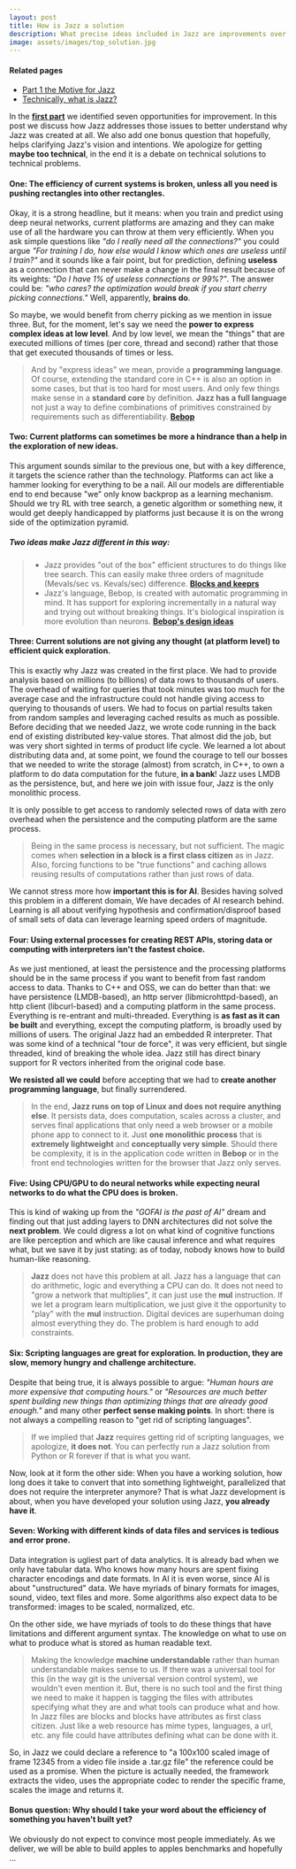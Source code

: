 ```yaml
---
layout: post
title: How is Jazz a solution
description: What precise ideas included in Jazz are improvements over current platforms?
image: assets/images/top_solution.jpg
---
```

<div id="main" class="alt">
<section id="one">

<h4>Related pages</h4>
<ul class="actions vertical small">
	<li><a href="/kaalam/2018/10/02/reviewing_the_motive.html" class="button small">Part 1 the Motive for Jazz</a></li>
	<li><a href="/jazz_reference/basics_jazz_vision.html" class="button small">Technically, what is Jazz?</a></li>
</ul>


<p>In the <a href="/kaalam/2018/10/02/reviewing_the_motive.html"><b>first part</b></a> we identified seven opportunities for improvement. In
this post we discuss how Jazz addresses those issues to better understand why Jazz was created at all. We also add one bonus question that
hopefully, helps clarifying Jazz's vision and intentions. We apologize for getting <b>maybe too technical</b>, in the end it is a debate on
technical solutions to technical problems.</p>

<h4><b>One:</b> The efficiency of current systems is broken, unless all you need is pushing <b>rectangles</b> into other rectangles.</h4>

<p>Okay, it is a strong headline, but it means: when you train and predict using deep neural networks, current platforms are amazing and
they can make use of all the hardware you can throw at them very efficiently. When you ask simple questions like <i>"do I really need all
the connections?"</i> you could argue <i>"For training I do, how else would I know which ones are useless until I train?"</i> and it sounds
like a fair point, but for prediction, defining <b>useless</b> as a connection that can never make a change in the final result because of
its weights: <i>"Do I have 1% of useless connections or 99%?"</i>. The answer could be: <i>"who cares? the optimization would break if you
start cherry picking connections."</i> Well, apparently, <b>brains do</b>.</p>
<p>So maybe, we would benefit from cherry picking as we mention in issue three. But, for the moment, let's say we need the <b>power
to express complex ideas at low level</b>. And by low level, we mean the "things" that are executed millions of times (per core, thread and
second) rather that those that get executed thousands of times or less.</p>
<blockquote>
And by "express ideas" we mean, provide a <b>programming language</b>. Of course, extending the standard core in C++ is also an option
in some cases, but that is too hard for most users. And only few things make sense in a <b>standard core</b> by definition.
<b>Jazz has a full language</b> not just a way to define combinations of primitives constrained by requirements such as differentiability.
<a href="/jazz_reference/vision_bebop.html"><b>Bebop</b></a>
</blockquote>

<h4><b>Two:</b> Current platforms can sometimes be more a hindrance than a help in the exploration of <b>new ideas</b>.</h4>

<p>This argument sounds similar to the previous one, but with a key difference, it targets the science rather than the technology.
Platforms can act like a hammer looking for everything to be a nail. All our models are differentiable end to end because "we" only know
backprop as a learning mechanism. Should we try RL with tree search, a genetic algorithm or something new, it would get deeply
handicapped by platforms just because it is on the wrong side of the optimization pyramid.
<h5>Two ideas make Jazz different in this way:</h5>
<blockquote>
<ul>
<li>Jazz provides "out of the box" efficient structures to do things like tree search. This can easily make three orders of magnitude
 (Mevals/sec vs. Kevals/sec) difference.
<a href="/jazz_reference/vision_blocks_keeprs.html"><b>Blocks and keeprs</b></a></li>
<li>Jazz's language, Bebop, is created with automatic programming in mind. It has support for exploring incrementally in a natural way
and trying out without breaking things. It's biological inspiration is more evolution than neurons.
<a href="/jazz_reference/reference_bop_basics.html"><b>Bebop's design ideas</b></a></li>
</ul>
</blockquote>
</p>

<h4><b>Three:</b> Current solutions are not giving any thought (at platform level) to efficient <b>quick exploration</b>.</h4>

<p>This is exactly why Jazz was created in the first place. We had to provide analysis based on millions (to billions) of data rows
to thousands of users. The overhead of waiting for queries that took minutes was too much for the average case and the infrastructure
could not handle giving access to querying to thousands of users. We had to focus on partial results taken from random samples and
leveraging cached results as much as possible. Before deciding that we needed Jazz, we wrote code running in the back end of existing
distributed key-value stores. That almost did the job, but was very short sighted in terms of product life cycle. We learned a lot about
distributing data and, at some point, we found the courage to tell our bosses that we needed to write the storage (almost) from scratch,
in C++, to own a platform to do data computation for the future, <b>in a bank</b>! Jazz uses LMDB as the persistence, but, and here we
join with issue four, Jazz is the only monolithic process.</p>
<p>It is only possible to get access to randomly selected rows of data with zero overhead when the persistence and the computing
platform are the same process.</p>
<blockquote>
Being in the same process is necessary, but not sufficient. The magic comes when <b>selection in a block is a first class citizen</b> as
in Jazz. Also, forcing functions to be "true functions" and caching allows reusing results of computations rather than just rows of data.
</blockquote>
<p>We cannot stress more how <b>important this is for AI</b>. Besides having solved this problem in a different domain, We have decades of
AI research behind. Learning is all about verifying hypothesis and confirmation/disproof based of small sets of data can leverage learning
speed orders of magnitude.</p>

<h4><b>Four:</b> Using <b>external processes</b> for creating REST APIs, storing data or computing with interpreters isn't the fastest choice.</h4>

<p>As we just mentioned, at least the persistence and the processing platforms should be in the same process if you want to benefit from
fast random access to data. Thanks to C++ and OSS, we can do better than that: we have persistence (LMDB-based), an http server
(libmicrohttpd-based), an http client (libcurl-based) and a computing platform in the same process. Everything is re-entrant and
multi-threaded. Everything is <b>as fast as it can be built</b> and everything, except the computing platform, is broadly used by millions
of users. The original Jazz had an embedded R interpreter. That was some kind of a technical "tour de force", it was very efficient, but
single threaded, kind of breaking the whole idea. Jazz still has direct binary support for R vectors inherited from the original code
base.</p>

<div class="box">
<p><b>We resisted all we could</b> before accepting that we had to <b>create another programming language</b>, but finally
surrendered.</p>
</div>

<blockquote>
In the end, <b>Jazz runs on top of Linux and does not require anything else</b>. It persists data, does computation, scales across a cluster,
and serves final applications that only need a web browser or a mobile phone app to connect to it. Just <b>one monolithic process</b> that
is <b>extremely lightweight</b> and <b>conceptually very simple</b>. Should there be complexity, it is in the application code written in
<b>Bebop</b> or in the front end technologies written for the browser that Jazz only serves.
</blockquote>

<h4><b>Five:</b> Using CPU/GPU to do neural networks while <b>expecting neural networks to do what the CPU does</b> is broken.</h4>

<p>This is kind of waking up from the <i>"GOFAI is the past of AI"</i> dream and finding out that just adding layers to DNN architectures
did not solve the <b>next problem</b>. We could digress a lot on what kind of cognitive functions are like perception and which are like
causal inference and what requires what, but we save it by just stating: as of today, nobody knows how to build human-like reasoning.</p>

<blockquote>
<b>Jazz</b> does not have this problem at all. Jazz has a language that can do arithmetic, logic and everything a CPU can do. It does not
need to "grow a network that multiplies", it can just use the <b>mul</b> instruction. If we let a program learn multiplication, we just
give it the opportunity to "play" with the <b>mul</b> instruction. Digital devices are superhuman doing almost everything they do. The
problem is hard enough to add constraints.
</blockquote>

<h4><b>Six: Scripting languages</b> are great for exploration. In production, they are slow, memory hungry and challenge architecture.</h4>

<p>Despite that being true, it is always possible to argue: <i>"Human hours are more expensive that computing hours."</i> or <i>"Resources
are much better spent building new things than optimizing things that are already good enough."</i> and many other <b>perfect sense making
points</b>. In short: there is not always a compelling reason to "get rid of scripting languages".</p>

<blockquote>
If we implied that <b>Jazz</b> requires getting rid of scripting languages, we apologize, <b>it does not</b>. You can perfectly run
a Jazz solution from Python or R forever if that is what you want.
</blockquote>

<p>Now, look at it form the other side: When you have a working solution, how long does it take to convert that into something lightweight,
parallelized that does not require the interpreter anymore? That is what Jazz development is about, when you have developed your solution
using Jazz, <b>you already have it</b>.</p>

<h4><b>Seven:</b> Working with different kinds of <b>data files</b> and <b>services</b> is tedious and error prone.</h4>

<p>Data integration is ugliest part of data analytics. It is already bad when we only have tabular data. Who knows how many hours are spent
fixing character encodings and date formats. In AI it is even worse, since AI is about "unstructured" data. We have myriads of binary
formats for images, sound, video, text files and more. Some algorithms also expect data to be transformed: images to be scaled, normalized,
etc.</p>
<p>On the other side, we have myriads of tools to do these things that have limitations and different argument syntax. The knowledge on
what to use on what to produce what is stored as human readable text.</p>

<blockquote>
Making the knowledge <b>machine understandable</b> rather than human understandable makes sense to us. If there was a universal tool for
this (in the way git is the universal version control system), we wouldn't even mention it. But, there is no such tool and the first thing
we need to make it happen is tagging the files with attributes specifying what they are and what tools can produce what and how. In Jazz
files are blocks and blocks have attributes as first class citizen. Just like a web resource has mime types, languages, a url, etc. any
file could have attributes defining what can be done with it.
</blockquote>

<p>So, in Jazz we could declare a reference to "a 100x100 scaled image of frame 12345 from a video file inside a .tar.gz file"
the reference could be used as a promise. When the picture is actually needed, the framework extracts the video, uses the appropriate
codec to render the specific frame, scales the image and returns it.</p>

<h4>Bonus question: Why should I take your word about the efficiency of something you haven't built yet?</h4>

We obviously do not expect to convince most people immediately. As we deliver, we will be able to build apples to apples benchmarks
and hopefully ...

</section>
</div>
